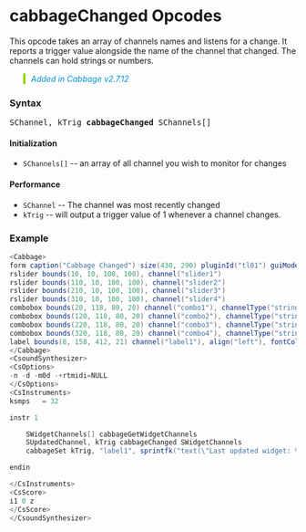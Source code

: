 # cabbageChanged Opcodes

This opcode takes an array of channels names and listens for a change. It reports a trigger value alongside the name of the channel that changed. The channels can hold strings or numbers. 


<blockquote style="font-style:italic;border-left:10px solid #93d200;color:rgb(3, 147, 210);padding:1px;padding-left:10px;margin-top:0px;margin-bottom:1px;border-left-width:0.25rem"> Added in Cabbage v2.7.12</blockquote>

### Syntax

<pre>SChannel, kTrig <b>cabbageChanged</b> SChannels[]</pre>


#### Initialization

* `SChannels[]` -- an array of all channel you wish to monitor for changes

#### Performance

* `SChannel` -- The channel was most recently changed
* `kTrig` -- will output a trigger value of 1 whenever a channel changes. 

### Example

```csharp
<Cabbage>
form caption("Cabbage Changed") size(430, 290) pluginId("tl01") guiMode("queue")
rslider bounds(10, 10, 100, 100), channel("slider1")
rslider bounds(110, 10, 100, 100), channel("slider2")
rslider bounds(210, 10, 100, 100), channel("slider3")
rslider bounds(310, 10, 100, 100), channel("slider4")
combobox bounds(20, 118, 80, 20) channel("combo1"), channelType("string")
combobox bounds(120, 118, 80, 20) channel("combo2"), channelType("string")
combobox bounds(220, 118, 80, 20) channel("combo3"), channelType("string")
combobox bounds(320, 118, 80, 20) channel("combo4"), channelType("string")
label bounds(8, 158, 412, 21) channel("label1"), align("left"), fontColour(0, 0, 0, 255) text("Most recently changed widget:")
</Cabbage>
<CsoundSynthesizer>
<CsOptions>
-n -d -m0d -+rtmidi=NULL 
</CsOptions>
<CsInstruments>
ksmps   = 32  

instr 1

    SWidgetChannels[] cabbageGetWidgetChannels
    SUpdatedChannel, kTrig cabbageChanged SWidgetChannels
    cabbageSet kTrig, "label1", sprintfk("text(\"Last updated widget: %s\n\")", SUpdatedChannel)

endin

</CsInstruments>
<CsScore>
i1 0 z
</CsScore>
</CsoundSynthesizer>
```
